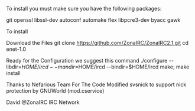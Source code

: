 To install you must make sure you have the following packages:

git openssl libssl-dev autoconf automake flex libpcre3-dev byacc gawk

To install

Download the Files git clone https://github.com/ZonaIRC/ZonaIRC2.1.git
cd enet-1.0

Ready for the Configuration we suggest this command ./configure --libdir=$HOME/ircd --mandir=$HOME/ircd --bindir=$HOME/ircd
make; make install

Thanks to Nefarious Team For The Code Modified svsnick to support nick protection by GNUWorld (mod.cservice)

David @ZonaIRC IRC Network
